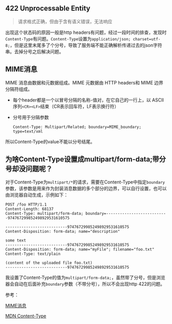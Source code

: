 ## 422 Unprocessable Entity

> 请求格式正确，但由于含有语义错误，无法响应

出现这个状态码的原因一般是http headers有问题，经过一段时间的排查，发现时`Content-Type`有问题。`Content-Type`设置为`application/json; charset=utf-8;`，但是这里末尾多了个分号，导致了服务端不能正确解析传递过去的json字符串。去掉分号之后解决问题。

## MIME消息

MIME 消息由数据和元数据组成。MIME 元数据由 HTTP headers和 MIME 边界分隔符组成。

- 每个header都是一个以冒号分隔的名称-值对，在它自己的一行上，以 ASCII 序列`<CR><LF>`结束（CR表示回车符，LF表示换行符）

- 分号用于分隔参数

  ```http
  Content-Type: Multipart/Related; boundary=MIME_boundary; type=text/xml

所以Content-Type的value不能以分号结尾。

## 为啥Content-Type设置成multipart/form-data;带分号却没问题呢？

对于Content-Type为`multipart/*`的请求，需要在Content-Type中指定`boundary`参数，该参数是用来作为封装消息数据的多个部分的边界，可以自行设置，也可以由浏览器自动生成，示例如下：

```http
POST /foo HTTP/1.1
Content-Length: 68137
Content-Type: multipart/form-data; boundary=---------------------------974767299852498929531610575

---------------------------974767299852498929531610575
Content-Disposition: form-data; name="description"

some text
---------------------------974767299852498929531610575
Content-Disposition: form-data; name="myFile"; filename="foo.txt"
Content-Type: text/plain

(content of the uploaded file foo.txt)
---------------------------974767299852498929531610575
```

我设置了Content-Type的值为`multipart/form-data;`，虽然带了分号，但是浏览器会自动在后面补充`boundary`参数（不带分号），所以不会出现http 422的问题。



参考：

[MIME消息](https://www.cnblogs.com/cbcye/p/14863760.html)

[MDN Content-Type](https://developer.mozilla.org/zh-CN/docs/Web/HTTP/Headers/Content-Type)



